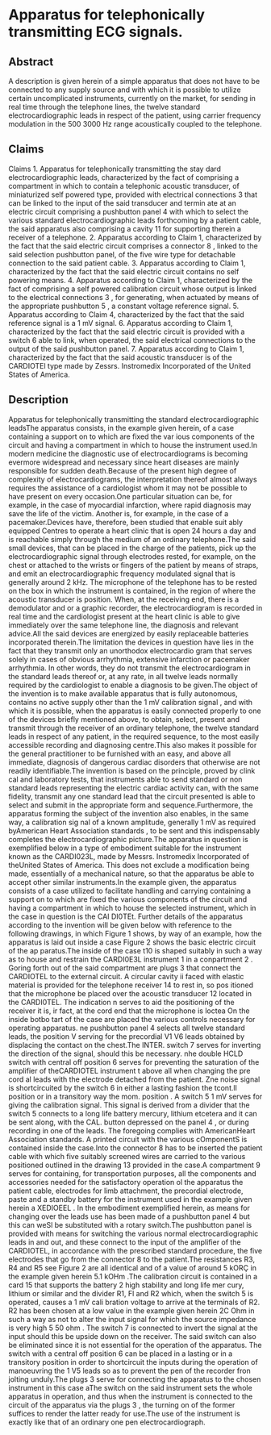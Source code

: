 # Apparatus for telephonically transmitting ECG signals.

## Abstract
A description is given herein of a simple apparatus that does not have to be connected to any supply source and with which it is possible to utilize certain uncomplicated instruments, currently on the market, for sending in real time through the telephone lines, the twelve standard electrocardiographic leads in respect of the patient, using carrier frequency modulation in the 500 3000 Hz range acoustically coupled to the telephone.

## Claims
Claims 1. Apparatus for telephonically transmitting the stay dard electrocardiographic leads, characterized by the fact of comprising a compartment in which to contain a telephonic acoustic transducer, of miniaturized self powered type, provided with electrical connections 3 that can be linked to the input of the said transducer and termin ate at an electric circuit comprising a pushbutton panel 4 with which to select the various standard electrocardiographic leads forthcoming by a patient cable, the said apparatus also comprising a cavity 11 for supporting therein a receiver of a telephone. 2. Apparatus according to Claim 1, characterized by the fact that the said electric circuit comprises a connector 8 , linked to the said selection pushbutton panel, of the five wire type for detachable connection to the said patient cable. 3. Apparatus according to Claim 1, characterized by the fact that the said electric circuit contains no self powering means. 4. Apparatus according to Claim 1, characterized by the fact of comprising a self powered calibration circuit whose output is linked to the electrical connections 3 , for generating, when actuated by means of the appropriate pushbutton 5 , a constant voltage reference signal. 5. Apparatus according to Claim 4, characterized by the fact that the said reference signal is a 1 mV signal. 6. Apparatus according to Claim 1, characterized by the fact that the said electric circuit is provided with a switch 6 able to link, when operated, the said electrical connections to the output of the said pushbutton panel. 7. Apparatus according to Claim 1, characterized by the fact that the said acoustic transducer is of the CARDIOTEl type made by Zessrs. Instromedix Incorporated of the United States of America.

## Description
Apparatus for telephonically transmitting the standard electrocardiographic leadsThe apparatus consists, in the example given herein, of a case containing a support on to which are fixed the var ious components of the circuit and having a compartment in which to house the instrument used.In modern medicine the diagnostic use of electrocardiograms is becoming evermore widespread and necessary since heart diseases are mainly responsible for sudden death.Because of the present high degree of complexity of electrocardiograms, the interpretation thereof almost always requires the assistance of a cardiologist whom it may not be possible to have present on every occasion.One particular situation can be, for example, in the case of myocardial infarction, where rapid diagnosis may save the life of the victim. Another is, for example, in the case of a pacemaker.Devices have, therefore, been studied that enable suit ably equipped Centres to operate a heart clinic that is open 24 hours a day and is reachable simply through the medium of an ordinary telephone.The said small devices, that can be placed in the charge of the patients, pick up the electrocardiographic signal through electrodes rested, for example, on the chest or attached to the wrists or fingers of the patient by means of straps, and emit an electrocardiographic frequency modulated signal that is generally around 2 kHz. The microphone of the telephone has to be rested on the box in which the instrument is contained, in the region of where the acoustic transducer is position. When, at the receiving end, there is a demodulator and or a graphic recorder, the electrocardiogram is recorded in real time and the cardiologist present at the heart clinic is able to give immediately over the same telephone line, the diagnosis and relevant advice.All the said devices are energized by easily replaceable batteries incorporated therein.The limitation the devices in question have lies in the fact that they transmit only an unorthodox electrocardio gram that serves solely in cases of obvious arrhythmia, extensive infarction or pacemaker arrhythmia. In other words, they do not transmit the electrocardiogram in the standard leads thereof or, at any rate, in all twelve leads normally required by the cardiologist to enable a diagnosis to be given.The object of the invention is to make available apparatus that is fully autonomous, contains no active supply other than the 1 mV calibration signal , and with which it is possible, when the apparatus is easily connected properly to one of the devices briefly mentioned above, to obtain, select, present and transmit through the receiver of an ordinary telephone, the twelve standard leads in respect of any patient, in the required sequence, to the most easily accessible recording and diagnosing centre.This also makes it possible for the general practitioner to be furnished with an easy, and above all immediate, diagnosis of dangerous cardiac disorders that otherwise are not readily identifiable.The invention is based on the principle, proved by clink cal and laboratory tests, that instruments able to send standard or non standard leads representing the electric cardiac activity can, with the same fidelity, transmit any one standard lead that the circuit presented is able to select and submit in the appropriate form and sequence.Furthermore, the apparatus forming the subject of the invention also enables, in the same way, a calibration sig nal of a known amplitude, generally 1 mV as required byAmerican Heart Association standards , to be sent and this indispensably completes the electrocardiographic picture.The apparatus in question is exemplified below in a type of embodiment suitable for the instrument known as the CARDI023L, made by Messrs. Instromedix Incorporated of theUnited States of America. This does not exclude a modification being made, essentially of a mechanical nature, so that the apparatus be able to accept other similar instruments.In the example given, the apparatus consists of a case utilized to facilitate handling and carrying containing a support on to which are fixed the various components of the circuit and having a compartment in which to house the selected instrument, which in the case in question is the CAI DI0TEt. Further details of the apparatus according to the invention will be given below with reference to the following drawings, in which Figure 1 shows, by way of an example, how the apparatus is laid out inside a case Figure 2 shows the basic electric circuit of the ap paratus.The inside of the case t10 is shaped suitably in such a way as to house and restrain the CARDI0E3L instrument 1 in a conpartment 2 . Goring forth out of the said compartment are plugs 3 that connect the CARDIOTEL to the external circuit. A circular cavity ii faced with elastic material is provided for the telephone receiver 14 to rest in, so pos itioned that the microphone be placed over the acoustic transducer 12 located in the CARDI0TEL. The indication n serves to aid the positioning of the receiver it is, ir fact, at the cord end that the microphone is loctea On the inside botbo tart of the case are placed the various controls necessary for operating apparatus. ne pushbutton panel 4 selects all twelve standard leads, the position V serving for the precordial V1 V6 leads obtained by displacing the contact on the chest.The INTER. switch 7 serves for inverting the direction of the signal, should this be necessary. nhe double HCLD switch with central off position 6 serves for preventing the saturation of the amplifier of theCARDIOTEL instrument t above all when changing the pre cord al leads with the electrode detached from the patient. Zne noise signal is shortcircuited by the switch 6 in either a lasting fashion the tcont.ll position or in a transitory way the mom. position . A switch 5 1 mV serves for giving the calibration signal. This signal is derived from a divider that the switch 5 connects to a long life battery mercury, lithium etcetera and it can be sent along, with the CAL. button depressed on the panel 4 , or during recording in one of the leads. The foregoing complies with AmericanHeart Association standards. A printed circuit with the various cOmponentS is contained inside the case.Into the connector 8 has to be inserted the patient cable with which five suitably screened wires are carried to the various positioned outlined in the drawing 13 provided in the case.A compartment 9 serves for containing, for transportation purposes, all the components and accessories needed for the satisfactory operation ol the apparatus the patient cable, electrodes for limb attachment, the precordial electrode, paste and a standby battery for the instrument used in the example given herein a XEDIOEEL . In the embodiment exemplified herein, as means for changing over the leads use has been made of a pushbutton panel 4 but this can weSl be substituted with a rotary switch.The pushbutton panel is provided with means for switching the various normal electrocardiographic leads in and out, and these connect to the input of the amplifier of the CARDIOTEL, in accordance with the prescribed standard procedure, the five electrodes that go from the connector 8 to the patient.The resistances R3, R4 and R5 see Figure 2 are all identical and of a value of around 5 kORÇ in the example given herein 5.1 kOHm .The calibration circuit is contained in a card 15 that supports the battery 2 high stability and long life mer cury, lithium or similar and the divider R1, Fl and R2 which, when the switch 5 is operated, causes a 1 mV cali bration voltage to arrive at the terminals of R2. R2 has been chosen at a low value in the example given herein 2C Ohm in such a way as not to alter the input signal for which the source impedance is very high 5 50 ohm . The switch 7 is connected to invert the signal at the input should this be upside down on the receiver. The said switch can also be eliminated since it is not essential for the operation of the apparatus. The switch with a central off position 6 can be placed in a lasting or in a transitory position in order to shortcircuit the inputs during the operation of manoeuvring the 1 V5 leads so as to prevent the pen of the recorder fron jolting unduly.The plugs 3 serve for connecting the apparatus to the chosen instrument in this case aThe switch on the said instrument sets the whole apparatus in operation, and thus when the instrument is connected to the circuit of the apparatus via the plugs 3 , the turning on of the former suffices to render the latter ready for use.The use of the instrument is exactly like that of an ordinary one pen electrocardiograph.